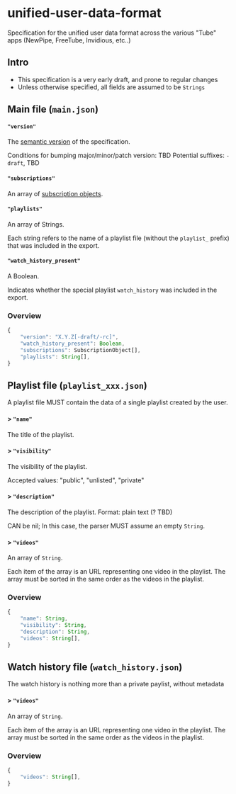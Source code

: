 # unified-user-data-format

Specification for the unified user data format across the various "Tube" apps (NewPipe, FreeTube, Invidious, etc..)

## Intro

* This specification is a very early draft, and prone to regular changes
* Unless otherwise specified, all fields are assumed to be `Strings`


## Main file (`main.json`)

#### `"version"`

The [semantic version](https://semver.org/) of the specification.

Conditions for bumping major/minor/patch version: TBD
Potential suffixes: `-draft`, TBD

#### `"subscriptions"`

An array of [subscription objects](spec/subscription_object).

#### `"playlists"`

An array of Strings.

Each string refers to the name of a playlist file (without the `playlist_` prefix)
that was included in the export.

#### `"watch_history_present"`

A Boolean.

Indicates whether the special playlist `watch_history` was included in the export.

### Overview

```javascript
{
	"version": "X.Y.Z[-draft/-rc]",
	"watch_history_present": Boolean,
	"subscriptions": SubscriptionObject[],
	"playlists": String[],
}
```

## Playlist file (`playlist_xxx.json`)

A playlist file MUST contain the data of a single playlist created by the user.

#### > `"name"`

The title of the playlist.

#### > `"visibility"`

The visibility of the playlist.

Accepted values: "public", "unlisted", "private"

#### > `"description"`

The description of the playlist.
Format: plain text (? TBD)

CAN be nil; In this case, the parser MUST assume an empty `String`.

#### > `"videos"`

An array of `String`.

Each item of the array is an URL representing one video in the playlist.
The array must be sorted in the same order as the videos in the playlist.

### Overview

```javascript
{
	"name": String,
	"visibility": String,
	"description": String,
	"videos": String[],
}
```


## Watch history file (`watch_history.json`)

The watch history is nothing more than a private paylist, without metadata

#### > `"videos"`

An array of `String`.

Each item of the array is an URL representing one video in the playlist.
The array must be sorted in the same order as the videos in the playlist.

### Overview

```javascript
{
	"videos": String[],
}
```
